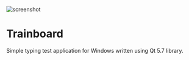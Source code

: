 ![screenshot](https://user-images.githubusercontent.com/70762556/120300943-128d3a00-c2d5-11eb-866b-df938054cd0b.png)
# Trainboard
Simple typing test application for Windows written using Qt 5.7 library.
